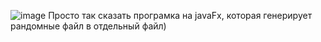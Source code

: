 ![image](https://github.com/kekich119/fakedata/assets/105925379/ff47978a-2509-4d87-bc1d-e4910ae3c65b)
Просто так сказать програмка на javaFx, которая генерирует рандомные файл в отдельный файл)
